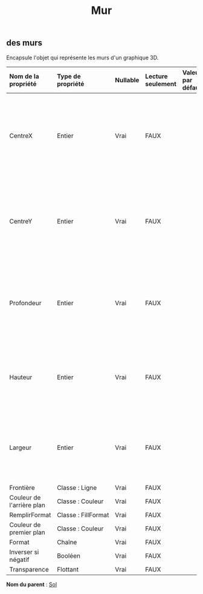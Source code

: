 ﻿---
title: Mur
second_title: Aspose.Cells Cloud Documen
type: docs
url: /fr/specification/model/walls/
description: "Aspose.Cells Spécification du modèle Cloud : Murs. Gérez sans effort Excel et d'autres feuilles de calcul avec des fonctionnalités telles que l'ouverture, la génération, l'édition, le fractionnement, la fusion, la comparaison et la conversion."
kwords: Excel, Office, Feuille de calcul, Cloud REST API, Murs
weight: 50
---
## **des murs**

 Encapsule l'objet qui représente les murs d'un graphique 3D.

| Nom de la propriété| Type de propriété| Nullable| Lecture seulement| Valeur par défaut| Description|
|:- |:- |:- |:- |:- |:- |
| CentreX| Entier| Vrai| FAUX|| Obtient la coordonnée x du coin inférieur gauche du centre du mur en unités de 1/4000 de la largeur du graphique après avoir appelé la méthode Chart.Calculate().|
| CentreY| Entier| Vrai| FAUX|| Obtient la coordonnée y du coin inférieur gauche du centre du mur en unités de 1/4 000 de la hauteur du graphique après avoir appelé la méthode Chart.Calculate().|
| Profondeur| Entier| Vrai| FAUX|| Obtient la profondeur d'avant en arrière en unités de 1/4 000 de la largeur du graphique après avoir appelé la méthode Chart.Calculate().|
| Hauteur| Entier| Vrai| FAUX|| Obtient la hauteur de haut en bas en unités de 1/4000 de la hauteur du graphique après avoir appelé la méthode Chart.Calculate().|
| Largeur| Entier| Vrai| FAUX||Obtient la largeur de gauche à droite en unités de 1/4000 de la largeur du graphique après avoir appelé la méthode Chart.Calculate().|
| Frontière| Classe : Ligne| Vrai| FAUX|||
| Couleur de l'arrière plan| Classe : Couleur| Vrai| FAUX|||
| RemplirFormat| Classe : FillFormat| Vrai| FAUX|||
| Couleur de premier plan| Classe : Couleur| Vrai| FAUX|||
| Format| Chaîne| Vrai| FAUX|||
| Inverser si négatif| Booléen| Vrai| FAUX|||
| Transparence| Flottant| Vrai| FAUX|||

**Nom du parent** : [Sol](/specification/model/floor)

